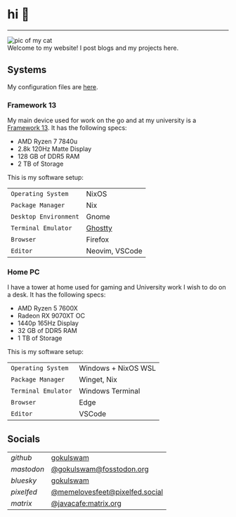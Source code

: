 # hi 👋

---

![pic of my cat](/images/pfp_nobg.png?width=100)   
Welcome to my website! I post blogs and my projects here.

## Systems

My configuration files are [here](https://github.com/javacafe01/nix-config).

### Framework 13

My main device used for work on the go and at my university is a [Framework 13](https://frame.work/products/laptop-diy-13-gen-amd/configuration/new). It has the following specs:
- AMD Ryzen 7 7840u 
- 2.8k 120Hz Matte Display
- 128 GB of DDR5 RAM
- 2 TB of Storage

This is my software setup:

|     |     |
| --- | --- |
| `Operating System` | NixOS |
| `Package Manager` | Nix |
| `Desktop Environment` | Gnome |
| `Terminal Emulator` | [Ghostty](https://ghostty.org/) |
| `Browser` | Firefox |
| `Editor` | Neovim, VSCode |


### Home PC

I have a tower at home used for gaming and University work I wish to do on a desk. It has the following specs:
- AMD Ryzen 5 7600X 
- Radeon RX 9070XT OC
- 1440p 165Hz Display
- 32 GB of DDR5 RAM
- 1 TB of Storage

This is my software setup:

|     |     |
| --- | --- |
| `Operating System` | Windows + NixOS WSL |
| `Package Manager` | Winget, Nix |
| `Terminal Emulator` | Windows Terminal |
| `Browser` | Edge |
| `Editor` | VSCode |


## Socials

|     |     |
| --- | --- |
| *github* | [gokulswam](https://github.com/gokulswam) |
| *mastodon* | [@gokulswam@fosstodon.org](https://fosstodon.org/@gokulswam) |
| *bluesky* | [gokulswam](https://bsky.app/profile/gokulswam.me) |
| *pixelfed* | [@memelovesfeet@pixelfed.social](https://pixelfed.social/memelovesfeet) |
| *matrix* | [@javacafe:matrix.org](https://matrix.to/#/@javacafe:matrix.org) |


